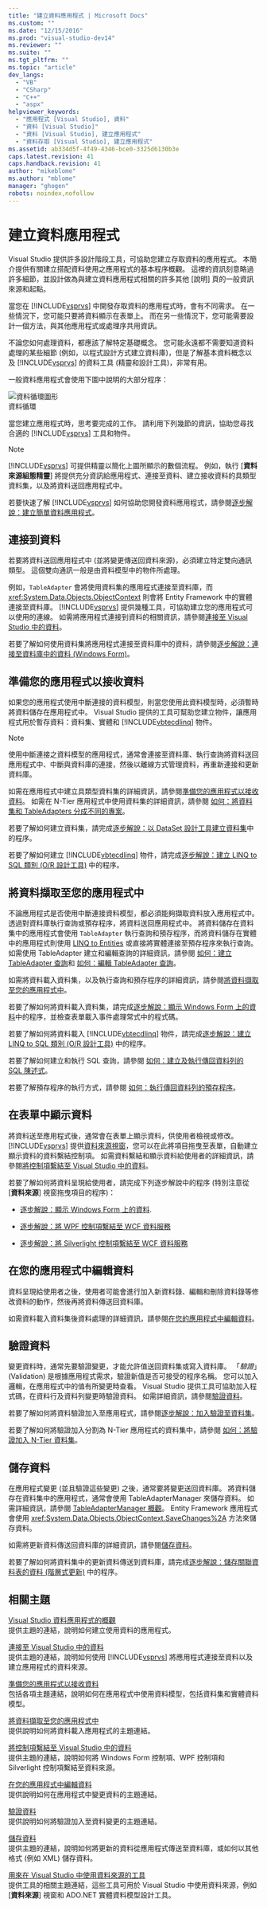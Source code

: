 ```yaml
---
title: "建立資料應用程式 | Microsoft Docs"
ms.custom: ""
ms.date: "12/15/2016"
ms.prod: "visual-studio-dev14"
ms.reviewer: ""
ms.suite: ""
ms.tgt_pltfrm: ""
ms.topic: "article"
dev_langs: 
  - "VB"
  - "CSharp"
  - "C++"
  - "aspx"
helpviewer_keywords: 
  - "應用程式 [Visual Studio], 資料"
  - "資料 [Visual Studio]"
  - "資料 [Visual Studio], 建立應用程式"
  - "資料存取 [Visual Studio], 建立應用程式"
ms.assetid: ab334d5f-4f49-4346-bce0-3325d6130b3e
caps.latest.revision: 41
caps.handback.revision: 41
author: "mikeblome"
ms.author: "mblome"
manager: "ghogen"
robots: noindex,nofollow
---
```

# 建立資料應用程式
Visual Studio 提供許多設計階段工具，可協助您建立存取資料的應用程式。  本簡介提供有關建立搭配資料使用之應用程式的基本程序概觀。  這裡的資訊刻意略過許多細節，並設計做為與建立資料應用程式相關的許多其他 \[說明\] 頁的一般資訊來源和起點。  
  
 當您在 [!INCLUDE[vsprvs](../code-quality/includes/vsprvs_md.md)] 中開發存取資料的應用程式時，會有不同需求。  在一些情況下，您可能只要將資料顯示在表單上。  而在另一些情況下，您可能需要設計一個方法，與其他應用程式或處理序共用資訊。  
  
 不論您如何處理資料，都應該了解特定基礎概念。  您可能永遠都不需要知道資料處理的某些細節 \(例如，以程式設計方式建立資料庫\)，但是了解基本資料概念以及 [!INCLUDE[vsprvs](../code-quality/includes/vsprvs_md.md)] 的資料工具 \(精靈和設計工具\)，非常有用。  
  
 一般資料應用程式會使用下圖中說明的大部分程序：  
  
 ![資料循環圖形](../data-tools/media/datacyclegraphicinfo.gif "datacyclegraphicinfo")  
資料循環  
  
 當您建立應用程式時，思考要完成的工作。  請利用下列幾節的資訊，協助您尋找合適的 [!INCLUDE[vsprvs](../code-quality/includes/vsprvs_md.md)] 工具和物件。  
  
> [!NOTE]
>  [!INCLUDE[vsprvs](../code-quality/includes/vsprvs_md.md)] 可提供精靈以簡化上圖所顯示的數個流程。  例如，執行 \[**資料來源組態精靈**\] 將提供充分資訊給應用程式、連接至資料、建立接收資料的具類型資料集，以及將資料送回應用程式中。  
  
 若要快速了解 [!INCLUDE[vsprvs](../code-quality/includes/vsprvs_md.md)] 如何協助您開發資料應用程式，請參閱[逐步解說：建立簡單資料應用程式](../Topic/Walkthrough:%20Creating%20a%20Simple%20Data%20Application.md)。  
  
## 連接到資料  
 若要將資料送回應用程式中 \(並將變更傳送回資料來源\)，必須建立特定雙向通訊類型。  這個雙向通訊一般是由資料模型中的物件所處理。  
  
 例如，`TableAdapter` 會將使用資料集的應用程式連接至資料庫，而 <xref:System.Data.Objects.ObjectContext> 則會將 Entity Framework 中的實體連接至資料庫。  [!INCLUDE[vsprvs](../code-quality/includes/vsprvs_md.md)] 提供幾種工具，可協助建立您的應用程式可以使用的連線。  如需將應用程式連接到資料的相關資訊，請參閱[連接至 Visual Studio 中的資料](../data-tools/connecting-to-data-in-visual-studio.md)。  
  
 若要了解如何使用資料集將應用程式連接至資料庫中的資料，請參閱[逐步解說：連接至資料庫中的資料 \(Windows Form\)](../Topic/Walkthrough:%20Connecting%20to%20Data%20in%20a%20Database%20\(Windows%20Forms\).md)。  
  
## 準備您的應用程式以接收資料  
 如果您的應用程式使用中斷連接的資料模型，則當您使用此資料模型時，必須暫時將資料儲存在應用程式中。  Visual Studio 提供的工具可幫助您建立物件，讓應用程式用於暫存資料：資料集、實體和 [!INCLUDE[vbtecdlinq](../data-tools/includes/vbtecdlinq_md.md)] 物件。  
  
> [!NOTE]
>  使用中斷連接之資料模型的應用程式，通常會連接至資料庫、執行查詢將資料送回應用程式中、中斷與資料庫的連接，然後以離線方式管理資料，再重新連接和更新資料庫。  
  
 如需在應用程式中建立具類型資料集的詳細資訊，請參閱[準備您的應用程式以接收資料](../Topic/Preparing%20Your%20Application%20to%20Receive%20Data.md)。  如需在 N\-Tier 應用程式中使用資料集的詳細資訊，請參閱 [如何：將資料集和 TableAdapters 分成不同的專案](../data-tools/separate-datasets-and-tableadapters-into-different-projects.md)。  
  
 若要了解如何建立資料集，請完成[逐步解說：以 DataSet 設計工具建立資料集](../data-tools/walkthrough-creating-a-dataset-with-the-dataset-designer.md)中的程序。  
  
 若要了解如何建立 [!INCLUDE[vbtecdlinq](../data-tools/includes/vbtecdlinq_md.md)] 物件，請完成[逐步解說：建立 LINQ to SQL 類別 \(O\/R 設計工具\)](../Topic/Walkthrough:%20Creating%20LINQ%20to%20SQL%20Classes%20\(O-R%20Designer\).md) 中的程序。  
  
## 將資料擷取至您的應用程式中  
 不論應用程式是否使用中斷連接資料模型，都必須能夠擷取資料放入應用程式中。  透過對資料庫執行查詢或預存程序，將資料送回應用程式中。  將資料儲存在資料集中的應用程式會使用 `TableAdapter` 執行查詢和預存程序，而將資料儲存在實體中的應用程式則使用 [LINQ to Entities](../Topic/LINQ%20to%20Entities.md) 或直接將實體連接至預存程序來執行查詢。  如需使用 TableAdapter 建立和編輯查詢的詳細資訊，請參閱 [如何：建立 TableAdapter 查詢](../data-tools/how-to-create-tableadapter-queries.md)和 [如何：編輯 TableAdapter 查詢](../data-tools/how-to-edit-tableadapter-queries.md)。  
  
 如需將資料載入資料集，以及執行查詢和預存程序的詳細資訊，請參閱[將資料擷取至您的應用程式中](../data-tools/fetching-data-into-your-application.md)。  
  
 若要了解如何將資料載入資料集，請完成[逐步解說：顯示 Windows Form 上的資料](../data-tools/walkthrough-displaying-data-on-a-windows-form.md)中的程序，並檢查表單載入事件處理常式中的程式碼。  
  
 若要了解如何將資料載入 [!INCLUDE[vbtecdlinq](../data-tools/includes/vbtecdlinq_md.md)] 物件，請完成[逐步解說：建立 LINQ to SQL 類別 \(O\/R 設計工具\)](../Topic/Walkthrough:%20Creating%20LINQ%20to%20SQL%20Classes%20\(O-R%20Designer\).md) 中的程序。  
  
 若要了解如何建立和執行 SQL 查詢，請參閱 [如何：建立及執行傳回資料列的 SQL 陳述式](../Topic/How%20to:%20Create%20and%20Execute%20an%20SQL%20Statement%20that%20Returns%20Rows.md)。  
  
 若要了解預存程序的執行方式，請參閱 [如何：執行傳回資料列的預存程序](../Topic/How%20to:%20Execute%20a%20Stored%20Procedure%20that%20Returns%20Rows.md)。  
  
## 在表單中顯示資料  
 將資料送至應用程式後，通常會在表單上顯示資料，供使用者檢視或修改。  [!INCLUDE[vsprvs](../code-quality/includes/vsprvs_md.md)] 提供[資料來源視窗](../Topic/Data%20Sources%20Window.md)，您可以在此將項目拖曳至表單，自動建立顯示資料的資料繫結控制項。  如需資料繫結和顯示資料給使用者的詳細資訊，請參閱[將控制項繫結至 Visual Studio 中的資料](../data-tools/bind-controls-to-data-in-visual-studio.md)。  
  
 若要了解如何將資料呈現給使用者，請完成下列逐步解說中的程序 \(特別注意從 \[**資料來源**\] 視窗拖曳項目的程序\)：  
  
-   [逐步解說：顯示 Windows Form 上的資料](../data-tools/walkthrough-displaying-data-on-a-windows-form.md).  
  
-   [逐步解說：將 WPF 控制項繫結至 WCF 資料服務](../data-tools/bind-wpf-controls-to-a-wcf-data-service.md)  
  
-   [逐步解說：將 Silverlight 控制項繫結至 WCF 資料服務](../Topic/Walkthrough:%20Binding%20Silverlight%20Controls%20to%20a%20WCF%20Data%20Service.md)  
  
## 在您的應用程式中編輯資料  
 資料呈現給使用者之後，使用者可能會進行加入新資料錄、編輯和刪除資料錄等修改資料的動作，然後再將資料傳送回資料庫。  
  
 如需資料載入資料集後資料處理的詳細資訊，請參閱[在您的應用程式中編輯資料](../data-tools/editing-data-in-your-application.md)。  
  
## 驗證資料  
 變更資料時，通常先要驗證變更，才能允許值送回資料集或寫入資料庫。  「*驗證*」\(Validation\) 是根據應用程式需求，驗證新值是否可接受的程序名稱。  您可以加入邏輯，在應用程式中的值有所變更時查看。  Visual Studio 提供工具可協助加入程式碼，在資料行及資料列變更時驗證資料。  如需詳細資訊，請參閱[驗證資料](../Topic/Validating%20Data.md)。  
  
 若要了解如何將資料驗證加入至應用程式，請參閱[逐步解說：加入驗證至資料集](../Topic/Walkthrough:%20Adding%20Validation%20to%20a%20Dataset.md)。  
  
 若要了解如何將驗證加入分割為 N\-Tier 應用程式的資料集中，請參閱 [如何：將驗證加入 N\-Tier 資料集](../data-tools/add-validation-to-an-n-tier-dataset.md)。  
  
## 儲存資料  
 在應用程式變更 \(並且驗證這些變更\) 之後，通常要將變更送回資料庫。  將資料儲存在資料集中的應用程式，通常會使用 TableAdapterManager 來儲存資料。  如需詳細資訊，請參閱 [TableAdapterManager 概觀](../Topic/TableAdapterManager%20Overview.md)。  Entity Framework 應用程式會使用 <xref:System.Data.Objects.ObjectContext.SaveChanges%2A> 方法來儲存資料。  
  
 如需將更新資料傳送回資料庫的詳細資訊，請參閱[儲存資料](../data-tools/saving-data.md)。  
  
 若要了解如何將資料集中的更新資料傳送到資料庫，請完成[逐步解說：儲存關聯資料表的資料 \(階層式更新\)](../Topic/Walkthrough:%20Saving%20Data%20from%20Related%20Data%20Tables%20\(Hierarchical%20Update\).md) 中的程序。  
  
## 相關主題  
 [Visual Studio 資料應用程式的概觀](../data-tools/overview-of-data-applications-in-visual-studio.md)  
 提供主題的連結，說明如何建立使用資料的應用程式。  
  
 [連接至 Visual Studio 中的資料](../data-tools/connecting-to-data-in-visual-studio.md)  
 提供主題的連結，說明如何使用 [!INCLUDE[vsprvs](../code-quality/includes/vsprvs_md.md)] 將應用程式連接至資料以及建立應用程式的資料來源。  
  
 [準備您的應用程式以接收資料](../Topic/Preparing%20Your%20Application%20to%20Receive%20Data.md)  
 包括各項主題連結，說明如何在應用程式中使用資料模型，包括資料集和實體資料模型。  
  
 [將資料擷取至您的應用程式中](../data-tools/fetching-data-into-your-application.md)  
 提供說明如何將資料載入應用程式的主題連結。  
  
 [將控制項繫結至 Visual Studio 中的資料](../data-tools/bind-controls-to-data-in-visual-studio.md)  
 提供主題的連結，說明如何將 Windows Form 控制項、WPF 控制項和 Silverlight 控制項繫結至資料來源。  
  
 [在您的應用程式中編輯資料](../data-tools/editing-data-in-your-application.md)  
 提供說明如何在應用程式中變更資料的主題連結。  
  
 [驗證資料](../Topic/Validating%20Data.md)  
 提供說明如何將驗證加入至資料變更的主題連結。  
  
 [儲存資料](../data-tools/saving-data.md)  
 提供主題的連結，說明如何將更新的資料從應用程式傳送至資料庫，或如何以其他格式 \(例如 XML\) 儲存資料。  
  
 [用來在 Visual Studio 中使用資料來源的工具](../Topic/Tools%20for%20Working%20with%20Data%20Sources%20in%20Visual%20Studio.md)  
 提供工具的相關主題連結，這些工具可用於 Visual Studio 中使用資料來源，例如 \[**資料來源**\] 視窗和 ADO.NET 實體資料模型設計工具。